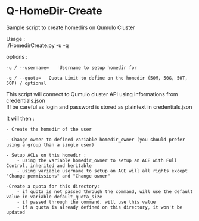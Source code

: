 # Q-HomeDir-Create
Sample script to create homedirs on Qumulo Cluster

Usage :<BR>
./HomedirCreate.py -u <username> -q <quota>
	
options :<BR>
	
	-u / --username=    Username to setup homedir for
	
	-q / --quota=   Quota Limit to define on the homedir (50M, 50G, 50T, 50P) / optional
	
 
This script will connect to Qumulo cluster API using informations from credentials.json<BR>	
  !!! be careful as login and password is stored as plaintext in credentials.json
  
It will then :<BR>
	
	- Create the homedir of the user
	
	- Change owner to defined variable homedir_owner (you should prefer using a group than a single user)
	
	- Setup ACLs on this homedir :
		- using the variable homedir_owner to setup an ACE with Full Control, inherited and heritable
		- using variable username to setup an ACE will all rights except "Change permissions" and "Change owner"
	
	-Create a quota for this directory:
		- if quota is not passed through the command, will use the default value in variable default_quota_size
		- if passed through the command, will use this value
		- if a quota is already defined on this directory, it won't be updated
  
